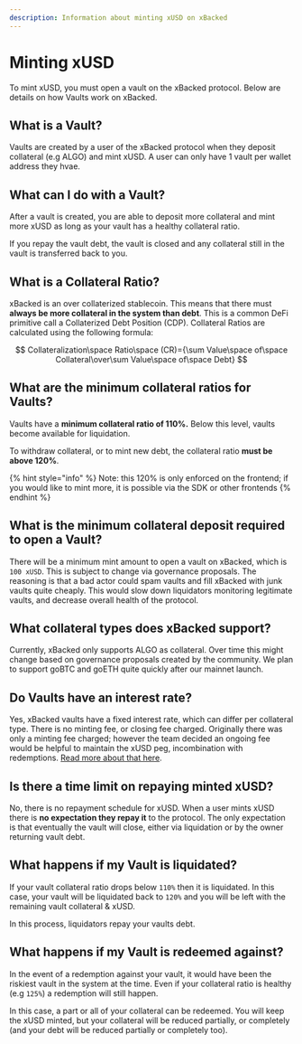 ```yaml
---
description: Information about minting xUSD on xBacked
---
```


# Minting xUSD

To mint xUSD, you must open a vault on the xBacked protocol. Below are details on how Vaults work on xBacked.

## What is a Vault?

Vaults are created by a user of the xBacked protocol when they deposit collateral (e.g ALGO) and mint xUSD. A user can only have 1 vault per wallet address they hvae.

## What can I do with a Vault?

After a vault is created, you are able to deposit more collateral and mint more xUSD as long as your vault has a healthy collateral ratio.

If you repay the vault debt, the vault is closed and any collateral still in the vault is transferred back to you.

## What is a Collateral Ratio?

xBacked is an over collaterized stablecoin. This means that there must **always be more collateral in the system than debt**. This is a common DeFi primitive call a Collaterized Debt Position (CDP). Collateral Ratios are calculated using the following formula:

$$
Collateralization\space Ratio\space (CR)={\sum Value\space of\space Collateral\over\sum Value\space of\space Debt}
$$

## **What are the minimum collateral ratios for Vaults?**

Vaults have a **minimum collateral ratio of 110%.** Below this level, vaults become available for liquidation.

To withdraw collateral, or to mint new debt, the collateral ratio **must be above 120%**.

{% hint style="info" %}
Note: this 120% is only enforced on the frontend; if you would like to mint more, it is possible via the SDK or other frontends
{% endhint %}

## What is the minimum collateral deposit required to open a Vault?

There will be a minimum mint amount to open a vault on xBacked, which is `100 xUSD`. This is subject to change via governance proposals. The reasoning is that a bad actor could spam vaults and fill xBacked with junk vaults quite cheaply. This would slow down liquidators monitoring legitimate vaults, and decrease overall health of the protocol.

## What collateral types does xBacked support?

Currently, xBacked only supports ALGO as collateral. Over time this might change based on governance proposals created by the community. We plan to support goBTC and goETH quite quickly after our mainnet launch.

## Do Vaults have an interest rate?

Yes, xBacked vaults have a fixed interest rate, which can differ per collateral type. There is no minting fee, or closing fee charged. Originally there was only a minting fee charged; however the team decided an ongoing fee would be helpful to maintain the xUSD peg, incombination with redemptions. [Read more about that here](redemptions.md).

## Is there a time limit on repaying minted xUSD?

No, there is no repayment schedule for xUSD. When a user mints xUSD there is **no expectation they repay it** to the protocol. The only expectation is that eventually the vault will close, either via liquidation or by the owner returning vault debt.

## What happens if my Vault is liquidated?

If your vault collateral ratio drops below `110%` then it is liquidated. In this case, your vault will be liquidated back to `120%` and you will be left with the remaining vault collateral & xUSD.

In this process, liquidators repay your vaults debt.

## What happens if my Vault is redeemed against?

In the event of a redemption against your vault, it would have been the riskiest vault in the system at the time. Even if your collateral ratio is healthy (e.g `125%`) a redemption will still happen.

In this case, a part or all of your collateral can be redeemed. You will keep the xUSD minted, but your collateral will be reduced partially, or completely (and your debt will be reduced partially or completely too).
